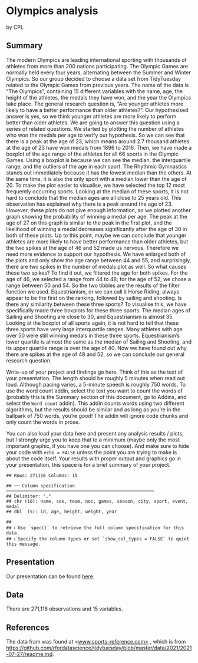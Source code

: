 Olympics analysis
================
by CPL

## Summary

The modern Olympics are leading international sporting with thousands of
athletes from more than 200 nations participating. The Olympic Games are
normally held every four years, alternating between the Summer and
Winter Olympics. So our group decided to choose a data set from
TidyTuesday related to the Olympic Games from previous years. The name
of the data is “The Olympics”, containing 15 different variables with
the name, age, the height of the athletes, the medals they have won, and
the year the Olympics take place. The general research question is, “Are
younger athletes more likely to have a better performance than older
athletes?”. Our hypothesised answer is yes, so we think younger athletes
are more likely to perform better than older athletes. We are going to
answer this question using a series of related questions. We started by
plotting the number of athletes who won the medals per age to verify our
hypothesis. So we can see that there is a peak at the age of 23, which
means around 2.7 thousand athletes at the age of 23 have won medals from
1896 to 2016. Then, we have made a boxplot of the age range of the
athletes for all 66 sports in the Olympic Games. Using a boxplot is
because we can see the median, the interquartile range, and the outliers
of the age in each sport. The Rhythmic Gymnastics stands out immediately
because it has the lowest median than the others. At the same time, it
is also the only sport with a median lower than the age of 20. To make
the plot easier to visualise, we have selected the top 12 most
frequently occurring sports. Looking at the median of these sports, it
is not hard to conclude that the median ages are all close to 25 years
old. This observation has explained why there is a peak around the age
of 23. However, these plots do not give enough information, so we
plotted another graph showing the probability of winning a medal per
age. The peak at the age of 27 on this graph is similar to the peak in
the first plot, and the likelihood of winning a medal decreases
significantly after the age of 30 in both of these plots. Up to this
point, maybe we can conclude that younger athletes are more likely to
have better performance than older athletes, but the two spikes at the
age of 46 and 52 made us nervous. Therefore we need more evidence to
support our hypothesis. We have enlarged both of the plots and only show
the age range between 44 and 55, and surprisingly, there are two spikes
in the number of medals plot as well. So what causes these two spikes?
To find it out, we filtered the age for both spikes. For the age of 46,
we selected a range from 44 to 48; for the age of 52, we chose a range
between 50 and 54. So the two tibbles are the results of the filter
function we used. Equestrianism, or we can call it Horse Riding, always
appear to be the first on the ranking, followed by sailing and shooting.
Is there any similarity between these three sports? To visualise this,
we have specifically made three boxplots for these three sports. The
median ages of Sailing and Shooting are close to 30, and Equestrianism
is almost 35. Looking at the boxplot of all sports again, it is not hard
to tell that these three sports have very large interquartile ranges.
Many athletes with age over 50 were still winning medals in these three
sports. Equestrianism’s lower quartile is almost the same as the median
of Sailing and Shooting, and its upper quartile range is over the age of
40. Now we have found out why there are spikes at the age of 48 and 52,
so we can conclude our general research question.

Write-up of your project and findings go here. Think of this as the text
of your presentation. The length should be roughly 5 minutes when read
out loud. Although pacing varies, a 5-minute speech is roughly 750
words. To use the word count addin, select the text you want to count
the words of (probably this is the Summary section of this document, go
to Addins, and select the `Word count` addin). This addin counts words
using two different algorithms, but the results should be similar and as
long as you’re in the ballpark of 750 words, you’re good! The addin will
ignore code chunks and only count the words in prose.

You can also load your data here and present any analysis results /
plots, but I strongly urge you to keep that to a minimum (maybe only the
most important graphic, if you have one you can choose). And make sure
to hide your code with `echo = FALSE` unless the point you are trying to
make is about the code itself. Your results with proper output and
graphics go in your presentation, this space is for a brief summary of
your project.

    ## Rows: 271116 Columns: 15

    ## ── Column specification ────────────────────────────────────────────────────────
    ## Delimiter: ","
    ## chr (10): name, sex, team, noc, games, season, city, sport, event, medal
    ## dbl  (5): id, age, height, weight, year

    ## 
    ## ℹ Use `spec()` to retrieve the full column specification for this data.
    ## ℹ Specify the column types or set `show_col_types = FALSE` to quiet this message.

## Presentation

Our presentation can be found [here](presentation/presentation.html).

## Data

There are 271,116 observations and 15 variables.

## References

The data fram was found at \<www.sports-reference.com> , which is from
<https://github.com/rfordatascience/tidytuesday/blob/master/data/2021/2021-07-27/readme.md>.
